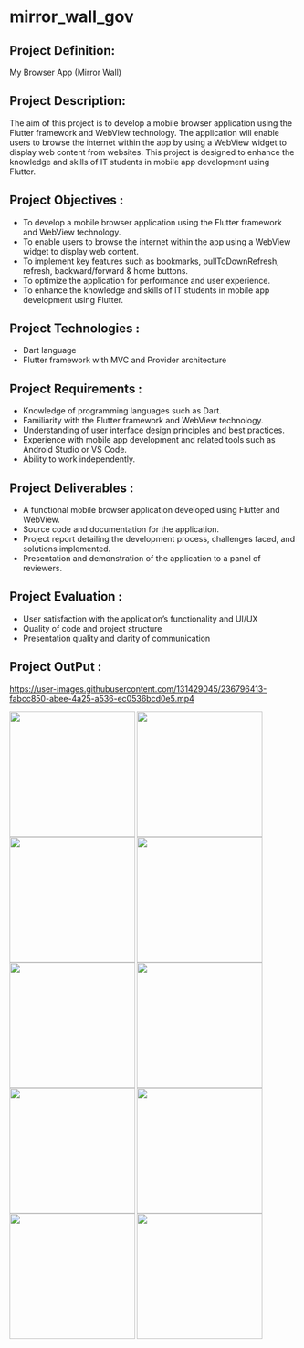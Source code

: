 # mirror_wall_gov

## Project Definition:

My Browser App (Mirror Wall)

## Project Description:

The aim of this project is to develop a mobile browser application using the Flutter framework
and WebView technology. The application will enable users to browse the internet within the app
by using a WebView widget to display web content from websites. This project is designed to
enhance the knowledge and skills of IT students in mobile app development using Flutter.

## Project Objectives :

- To develop a mobile browser application using the Flutter framework and WebView technology.
- To enable users to browse the internet within the app using a WebView widget to display web content.
- To implement key features such as bookmarks, pullToDownRefresh, refresh, backward/forward & home buttons.
- To optimize the application for performance and user experience.
- To enhance the knowledge and skills of IT students in mobile app development using Flutter.

## Project Technologies :

- Dart language
- Flutter framework with MVC and Provider architecture

## Project Requirements :

- Knowledge of programming languages such as Dart.
- Familiarity with the Flutter framework and WebView technology.
- Understanding of user interface design principles and best practices.
- Experience with mobile app development and related tools such as Android Studio or VS Code.
- Ability to work independently.

## Project Deliverables :

- A functional mobile browser application developed using Flutter and WebView.
- Source code and documentation for the application.
- Project report detailing the development process, challenges faced, and solutions implemented.
- Presentation and demonstration of the application to a panel of reviewers.

## Project Evaluation :

- User satisfaction with the application’s functionality and UI/UX
- Quality of code and project structure
- Presentation quality and clarity of communication

## Project OutPut :

https://user-images.githubusercontent.com/131429045/236796413-fabcc850-abee-4a25-a536-ec0536bcd0e5.mp4



<img align="left" src="https://user-images.githubusercontent.com/131429045/236819665-82fa56b1-d229-42b0-85ed-249781522522.png" width="220px">
<img align="left" src="https://user-images.githubusercontent.com/131429045/236819670-e25eb3f8-41a6-432d-bef9-410fbe86cfb3.png" width="220px">
<img src="https://user-images.githubusercontent.com/131429045/236819678-e8b2375d-9441-40b6-9d69-d0d3ec187c9a.png" width="220px">

<img align="left" src="https://user-images.githubusercontent.com/131429045/236819682-5e2c9595-67f7-4bb0-b8df-72e5ea30b88b.png" width="220px">
<img align="left" src="https://user-images.githubusercontent.com/131429045/236819696-4cd7e86f-2b40-48d1-bd64-dae42b083cd7.png" width="220px">
<img src="https://user-images.githubusercontent.com/131429045/236819699-81df951f-7cdd-4025-b744-4271fda64410.png" width="220px">

<img align="left" src="https://user-images.githubusercontent.com/131429045/236819703-66e9c3cd-234e-4bde-a1f3-94ba48551c69.png" width="220px">
<img align="left" src="https://user-images.githubusercontent.com/131429045/236819721-205330ad-ff4d-4fa0-925e-ac4e8be8a7d6.png" width="220px">
<img align="left" src="https://user-images.githubusercontent.com/131429045/236819742-b789831c-2d54-4a8f-8466-658578f7effc.png" width="220px">
<img src="https://user-images.githubusercontent.com/131429045/236819747-72cea5f0-63f8-453a-a446-3da59998b029.png" width="220px">

